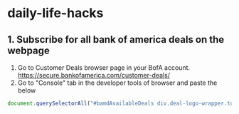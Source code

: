# daily-life-hacks

## 1. Subscribe for all bank of america deals on the webpage
1. Go to Customer Deals browser page in your BofA account. https://secure.bankofamerica.com/customer-deals/
2. Go to "Console" tab in the developer tools of browser and paste the below
```js
document.querySelectorAll("#bamdAvailableDeals div.deal-logo-wrapper.top > a").forEach(function (item, index) {item.click()});
```
